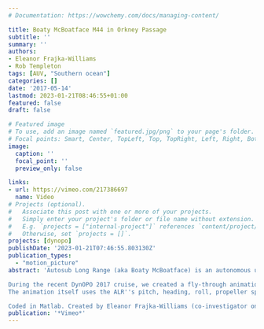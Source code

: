 ```yaml
---
# Documentation: https://wowchemy.com/docs/managing-content/

title: Boaty McBoatface M44 in Orkney Passage
subtitle: ''
summary: ''
authors:
- Eleanor Frajka-Williams
- Rob Templeton
tags: [AUV, "Southern ocean"]
categories: []
date: '2017-05-14'
lastmod: 2023-01-21T08:46:55+01:00
featured: false
draft: false

# Featured image
# To use, add an image named `featured.jpg/png` to your page's folder.
# Focal points: Smart, Center, TopLeft, Top, TopRight, Left, Right, BottomLeft, Bottom, BottomRight.
image:
  caption: ''
  focal_point: ''
  preview_only: false

links:
- url: https://vimeo.com/217386697
  name: Video
# Projects (optional).
#   Associate this post with one or more of your projects.
#   Simply enter your project's folder or file name without extension.
#   E.g. `projects = ["internal-project"]` references `content/project/deep-learning/index.md`.
#   Otherwise, set `projects = []`.
projects: [dynopo]
publishDate: '2023-01-21T07:46:55.803130Z'
publication_types:
  - "motion_picture"
abstract: 'Autosub Long Range (aka Boaty McBoatface) is an autonomous underwater vehicle developed at the National Oceanography Centre Southampton. For its maiden voyage, University of Southampton oceanographers led by Alberto Naveira Garabato deployed the ALR around Orkney Passage as part of the DynOPO (Dynamics of the Orkney Passage Outflow) field operations in 2017.

During the recent DynOPO 2017 cruise, we created a fly-through animation of Autosub Long Range''s voyage (3.5 days, compressed into 3.5 minutes) to visualise its progress. It has cameo appearances by a Rockland Vertical Microstructure Profiler and the British Antarctic Survey ship, the RRS James Clark Ross.
The animation itself uses the ALR''s pitch, heading, roll, propeller speed and position information, the JCR heading and position, and the VMP position and depth.

Coded in Matlab. Created by Eleanor Frajka-Williams (co-investigator on DynOPO project) with help from Rob Templeton (National Oceanography Centre, Marine Autonomous and Robotic Systems engineer - http://noc.ac.uk/facilities/marine-autonomous-robotic-systems/autosubs), and input from several members of the expedition.'
publication: '*Vimeo*'
---
```

